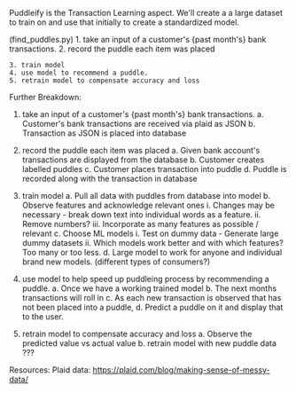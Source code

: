 
Puddleify is the Transaction Learning aspect. 
We'll create a a large dataset to train on and use that initially to create a standardized model. 

(find_puddles.py)
    1. take an input of a customer's {past month's} bank transactions.
    2. record the puddle each item was placed

    3. train model 
    4. use model to recommend a puddle. 
    5. retrain model to compensate accuracy and loss

Further Breakdown:

1. take an input of a customer's {past month's} bank transactions. 
    a. Customer's bank transactions are received via plaid as JSON
    b. Transaction as JSON is placed into database

2. record the puddle each item was placed
    a. Given bank account's transactions are displayed from the database
    b. Customer creates labelled puddles
    c. Customer places transaction into puddle 
    d. Puddle is recorded along with the transaction in database 

3. train model 
    a. Pull all data with puddles from database into model
    b. Observe features and acknowledge relevant ones
        i. Changes may be necessary - break down text into individual words as a feature.
        ii. Remove numbers? 
        iii. Incorporate as many features as possible / relevant 
    c. Choose ML models
        i. Test on dummy data - Generate large dummy datasets
        ii. Which models work better and with which features? Too many or too less.
    d. Large model to work for anyone and individual brand new models. (different types of consumers?)

4. use model to help speed up puddleing process by recommending a puddle. 
    a. Once we have a working trained model
    b. The next months transactions will roll in
    c. As each new transaction is observed that has not been placed into a puddle,
    d. Predict a puddle on it and display that to the user. 

5. retrain model to compensate accuracy and loss
    a. Observe the predicted value vs actual value 
    b. retrain model with new puddle data ??? 


Resources:
Plaid data: https://plaid.com/blog/making-sense-of-messy-data/